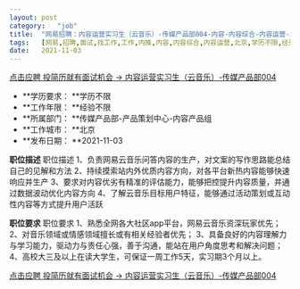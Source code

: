 ```yaml
---
layout:	post
category:	"job"
title:	"网易招聘：内容运营实习生（云音乐）-传媒产品部004-内容-内容综合-内容运营-北京学历不限经验不限"
tags:	[网易,招聘,面试,找工作,工作,内推,内容,内容综合,内容运营,北京,学历不限,经验不限]
date:	2021-11-03
---
```


[点击应聘 投简历就有面试机会 -> 内容运营实习生（云音乐）-传媒产品部004](http://mobile.bole.netease.com/bole/boleDetail?id=35973&employeeId=346f03c3cda5f04c&key=all)



- **学历要求： **学历不限
- **工作年限： **经验不限
- **所属部门： **传媒产品部-产品策划中心-内容产品组
- **工作城市： **北京
- **发布日期： **2021-11-03



**职位描述**
职位描述
1、负责网易云音乐问答内容的生产，对文案的写作思路能总结自己的见解和方法
2、持续摸索站内外优质内容方向，对各平台新热内容能够快速响应并生产
3、要求对内容优劣有精准的评估能力，能够把控提升内容质量，并通过数据波动优化内容方向
4、了解云音乐目标用户特征，能够通过活动策划或互动性内容等方式提升用户活跃




**职位要求**
职位要求
1、熟悉全网各大社区app平台，网易云音乐资深玩家优先；
2、对音乐领域或情感领域擅长或有相关经验者优先；
3、具备良好的内容理解力与学习能力，驱动力与责任心强，善于沟通，能站在用户角度思考和解决问题；
4、高校大三及以上在读大学生，可保证一周工作5天，实习期3个月以上。



[点击应聘 投简历就有面试机会 -> 内容运营实习生（云音乐）-传媒产品部004](http://mobile.bole.netease.com/bole/boleDetail?id=35973&employeeId=346f03c3cda5f04c&key=all)